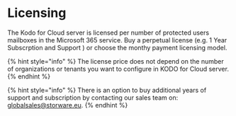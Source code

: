 # Licensing

The Kodo for Cloud server is licensed per number of protected users mailboxes in the Microsoft 365 service. Buy a perpetual license \(e.g. 1 Year Subscrption and Support \) or choose the monthy payment licensing model. 

{% hint style="info" %}
The license price does not depend on the number of organizations or tenants you want to configure in KODO for Cloud server. 
{% endhint %}

{% hint style="info" %}
 There is an option to buy additional years of support and subscription by contacting our sales team on: [globalsales@storware.eu](mailto:globalsales@storware.eu).
{% endhint %}





